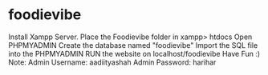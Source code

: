 # foodievibe
Install Xampp Server.
Place the Foodievibe folder in xampp> htdocs
Open PHPMYADMIN
Create the database named "foodievibe"
Import the SQL file into the PHPMYADMIN
RUN the website on localhost/foodievibe
Have Fun :)
Note: Admin Username: aadiityashah
Admin Password: harihar
